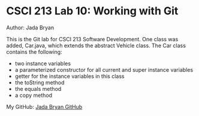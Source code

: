 # CSCI 213 Lab 10: Working with Git

Author: Jada Bryan

This is the Git lab for CSCI 213 Software Development. One class was added, Car.java,
which extends the abstract Vehicle class. The Car class contains the following:
* two instance variables
* a parameterized constructor for all current and super instance variables
* getter for the instance variables in this class
* the toString method
* the equals method
* a copy method
	

My GitHub: [Jada Bryan GitHub](https://github.com/jadabryan/CSCI213-Lab10)